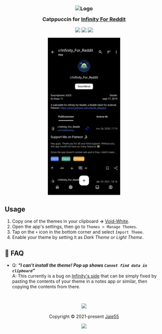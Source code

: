 <h3 align="center">
	<img src="https://raw.githubusercontent.com/catppuccin/catppuccin/main/assets/logos/exports/1544x1544_circle.png" width="100" alt="Logo"/><br/>
	<img src="https://raw.githubusercontent.com/catppuccin/catppuccin/main/assets/misc/transparent.png" height="30" width="0px"/>
	Catppuccin for <a href="https://github.com/Docile-Alligator/Infinity-For-Reddit">Infinity For Reddit</a>
	<img src="https://raw.githubusercontent.com/catppuccin/catppuccin/main/assets/misc/transparent.png" height="30" width="0px"/>
</h3>

<p align="center">
	<a href="https://github.com/catppuccin/infinity/stargazers"><img src="https://img.shields.io/github/stars/catppuccin/infinity?colorA=363a4f&colorB=b7bdf8&style=for-the-badge"></a>
	<a href="https://github.com/catppuccin/infinity/issues"><img src="https://img.shields.io/github/issues/catppuccin/infinity?colorA=363a4f&colorB=f5a97f&style=for-the-badge"></a>
	<a href="https://github.com/catppuccin/infinity/graphs/contributors"><img src="https://img.shields.io/github/contributors/catppuccin/infinity?colorA=363a4f&colorB=a6da95&style=for-the-badge"></a>
</p>

<p align="center">
	<img src="assets\screenshot.webp" height="500px" />
</p>

## Usage

1. Copy one of the themes in your clipboard **→** [Void-White](https://raw.githubusercontent.com/jaie55/infinity/main/themes/void-white.json).
2. Open the app's settings, then go to `Themes > Manage Themes`.
3. Tap on the `+` icon in the bottom corner and select `Import Theme`.
4. Enable your theme by setting it as *Dark Theme* or *Light Theme*.

## 🙋 FAQ

-	Q: **_"I can't install the theme! Pop up shows `Cannot find data in clipboard`"_**\
	A: This currently is a bug on [Infinity's side](https://github.com/Docile-Alligator/Infinity-For-Reddit/issues/1030) that can be simply fixed by pasting the contents of your theme in a notes app or similar, then copying the contents from there.


&nbsp;

<p align="center">
	<img src="https://raw.githubusercontent.com/catppuccin/catppuccin/main/assets/footers/gray0_ctp_on_line.svg?sanitize=true" />
</p>

<p align="center">
	Copyright &copy; 2021-present <a href="https://github.com/Jaie55" target="_blank">Jaie55</a>
</p>

<p align="center">
	<a href="https://github.com/catppuccin/catppuccin/blob/main/LICENSE"><img src="https://img.shields.io/static/v1.svg?style=for-the-badge&label=License&message=MIT&logoColor=d9e0ee&colorA=363a4f&colorB=b7bdf8"/></a>
</p>
